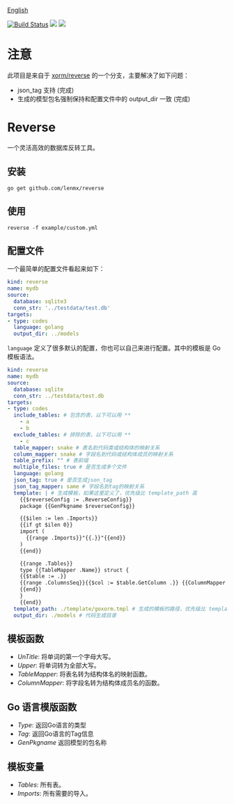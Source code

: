[English](README.md)

[![Build Status](https://drone.gitea.com/api/badges/xorm/reverse/status.svg)](https://drone.gitea.com/xorm/reverse) [![](http://gocover.io/_badge/xorm.io/xorm)](https://gocover.io/xorm.io/reverse)
[![](https://goreportcard.com/badge/xorm.io/reverse)](https://goreportcard.com/report/xorm.io/reverse)

# 注意

此项目是来自于 [xorm/reverse](https://gitea.com/xorm/reverse) 的一个分支，主要解决了如下问题：
* json_tag 支持 (完成)
* 生成的模型包名强制保持和配置文件中的 output_dir 一致 (完成)


# Reverse

一个灵活高效的数据库反转工具。

## 安装

```
go get github.com/lenmx/reverse
```

## 使用

```
reverse -f example/custom.yml
```

## 配置文件

一个最简单的配置文件看起来如下：

```yml
kind: reverse
name: mydb
source:
  database: sqlite3
  conn_str: '../testdata/test.db'
targets:
- type: codes
  language: golang
  output_dir: ../models
```

`language` 定义了很多默认的配置，你也可以自己来进行配置。其中的模板是 Go 模板语法。

```yml
kind: reverse
name: mydb
source:
  database: sqlite
  conn_str: ../testdata/test.db
targets:
- type: codes
  include_tables: # 包含的表，以下可以用 **
    - a
    - b
  exclude_tables: # 排除的表，以下可以用 **
    - c
  table_mapper: snake # 表名到代码类或结构体的映射关系
  column_mapper: snake # 字段名到代码或结构体成员的映射关系
  table_prefix: "" # 表前缀
  multiple_files: true # 是否生成多个文件
  language: golang
  json_tag: true # 是否生成json_tag
  json_tag_mapper: same # 字段名到tag的映射关系
  template: | # 生成模板，如果这里定义了，优先级比 template_path 高
    {{$reverseConfig := .ReverseConfig}}
    package {{GenPkgname $reverseConfig}}

    {{$ilen := len .Imports}}
    {{if gt $ilen 0}}
    import (
      {{range .Imports}}"{{.}}"{{end}}
    )
    {{end}}

    {{range .Tables}}
    type {{TableMapper .Name}} struct {
    {{$table := .}}
    {{range .ColumnsSeq}}{{$col := $table.GetColumn .}}	{{ColumnMapper $col.Name}}	{{Type $col}} `{{Tag $table $col $reverseConfig}}`
    {{end}}
    }
    {{end}}
  template_path: ./template/goxorm.tmpl # 生成的模板的路径，优先级比 template 低，但比 language 中的默认模板高
  output_dir: ./models # 代码生成目录
```

## 模板函数

- *UnTitle*: 将单词的第一个字母大写。
- *Upper*: 将单词转为全部大写。
- *TableMapper*: 将表名转为结构体名的映射函数。
- *ColumnMapper*: 将字段名转为结构体成员名的函数。

## Go 语言模版函数

- *Type*: 返回Go语言的类型
- *Tag*: 返回Go语言的Tag信息
- *GenPkgname* 返回模型的包名称

## 模板变量

- *Tables*: 所有表。
- *Imports*: 所有需要的导入。